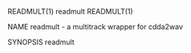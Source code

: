READMULT(1)                                                                                        readmult                                                                                       READMULT(1)



NAME
       readmult - a multitrack wrapper for cdda2wav

SYNOPSIS
       readmult <track a> <title a> <track b> <title b> ...

DESCRIPTION
       readmult allows simultaneous extraction and naming of multiple tracks with cdda2wav

SEE ALSO
       cdda2wav(1)

AUTHOR
       cdda2was was written by Joerg Schilling <js@cs.tu-berlin.de> and others.

       This describes the program as shipped with cdrkit, see This manpage describes the program implementation of readmult as shipped by the cdrkit distribution. See http://alioth.debian.org/projects/deb-
       burn/ for details. It is a spinoff from the original program distributed by the cdrtools project. However, the cdrtools developers are not involved in the development of this spinoff  and  therefore
       shall not be made responsible for any problem caused by it. Do not try to get support for this program by contacting the original authors.

       If you have support questions, send them to

       debburn-devel@lists.alioth.debian.org

       If you have definitely found a bug, send a mail to this list or to

       submit@bugs.debian.org

       writing at least a short description into the Subject and "Package: cdrkit" into the first line of the mail body.

       This  manual  page  was  written by Oleksandr Moskalenko <malex@tagancha.org>, for the Debian GNU/Linux system.  It may be used by other distributions without contacting the author.  Any mistakes or
       omissions in the manual page are my fault; inquiries about or corrections to this manual page should be directed to me (and not to the primary author).



                                                                                         Tue Feb 15 12:34:06 MST 2005                                                                             READMULT(1)
